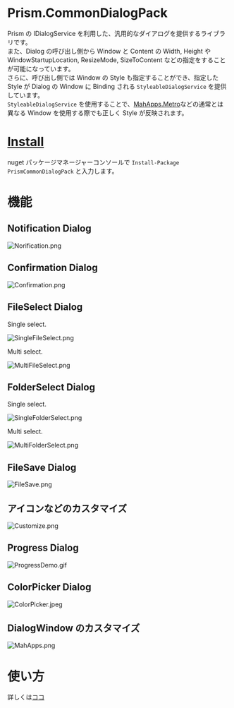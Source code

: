# Prism.CommonDialogPack
Prism の IDialogService を利用した、汎用的なダイアログを提供するライブラリです。</br>
また、Dialog の呼び出し側から Window と Content の Width, Height や WindowStartupLocation, ResizeMode, SizeToContent などの指定をすることが可能になっています。</br>
さらに、呼び出し側では Window の Style も指定することができ、指定した Style が Dialog の Window に Binding される `StyleableDialogService` を提供しています。</br>
`StyleableDialogService` を使用することで、[MahApps.Metro](https://github.com/MahApps/MahApps.Metro)などの通常とは異なる Window を使用する際でも正しく Style が反映されます。

# [Install](https://www.nuget.org/packages/PrismCommonDialogPack/)
nuget パッケージマネージャーコンソールで `Install-Package PrismCommonDialogPack` と入力します。

# 機能

## Notification Dialog

![Norification.png](Images/Norification.png)

## Confirmation Dialog

![Confirmation.png](Images/Confirmation.png)

## FileSelect Dialog
Single select.

![SingleFileSelect.png](Images/SingleFileSelect.png)

Multi select.

![MultiFileSelect.png](Images/MultiFileSelect.png)

## FolderSelect Dialog
Single select.

![SingleFolderSelect.png](Images/SingleFolderSelect.png)

Multi select.

![MultiFolderSelect.png](Images/MultiFolderSelect.png)

## FileSave Dialog

![FileSave.png](Images/FileSave.png)

## アイコンなどのカスタマイズ

![Customize.png](Images/Customize.png)

## Progress Dialog
![ProgressDemo.gif](Images/ProgressDemo.gif)

## ColorPicker Dialog
![ColorPicker.jpeg](Images/ColorPicker.jpeg)

## DialogWindow のカスタマイズ

![MahApps.png](Images/MahApps.png)

# 使い方

詳しくは[ココ](https://qiita.com/kuro4/items/fdfbc130b3b10ea64b38)
